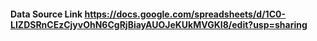 #### Data Source Link https://docs.google.com/spreadsheets/d/1C0-LIZDSRnCEzCjyvOhN6CgRjBiayAUOJeKUkMVGKI8/edit?usp=sharing
